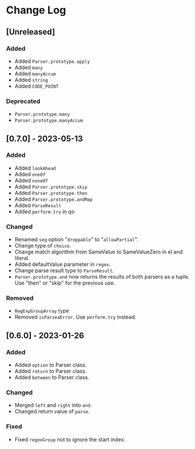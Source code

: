 
# Change Log

## [Unreleased]
### Added
- Added `Parser.prototype.apply`
- Added `many`
- Added `manyAccum`
- Added `string`
- Added `CODE_POINT`

### Deprecated
- `Parser.prototype.many`
- `Parser.prototype.manyAccum`

## [0.7.0] - 2023-05-13
### Added
- Added `lookAhead`
- Added `oneOf`
- Added `noneOf`
- Added `Parser.prototype.skip`
- Added `Parser.prototype.then`
- Added `Parser.prototype.andMap`
- Added `ParseResult`
- Added `perform.try` in qo

### Changed
- Renamed `seq` option "`droppable`" to "`allowPartial`".
- Change type of `choice`.
- Change match algorithm from SameValue to SameValueZero in el and literal.
- Added defaultValue parameter in `regex`.
- Change parse result type to `ParseResult`.
- `Parser.prototype.and` now returns the results of both parsers as a tuple. Use "then" or "skip" for the previous use.

### Removed
- `RegExpGroupArray` type
- Removed `isParseaError`. Use `perform.try` instead.

## [0.6.0] - 2023-01-26
### Added
- Added `option` to Parser class.
- Added `return` to Parser class.
- Added `between` to Parser class.

### Changed
- Merged `left` and `right` into `and`.
- Changed return value of `parse`.

### Fixed
- Fixed `regexGroup` not to ignore the start index.
